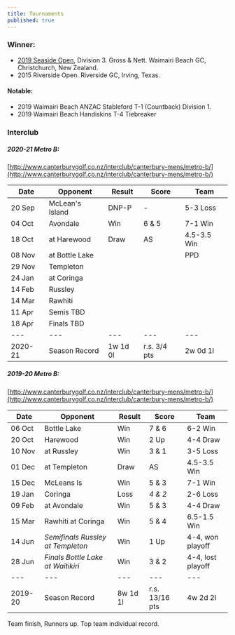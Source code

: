 ```yaml
---
title: Tournaments
published: true
---
```


### Winner:
- [2019 Seaside Open](http://www.golf.co.nz/MyGolf/NewCompetitionResults.aspx?CompetitionId=673386&MemberId=687851&Code=1447405845), Division 3. Gross & Nett. Waimairi Beach GC, Christchurch, New Zealand.
- 2015 Riverside Open. Riverside GC, Irving, Texas.

#### Notable:
- 2019 Waimairi Beach ANZAC Stableford T-1 (Countback) Division 1.
- 2019 Waimairi Beach Handiskins T-4 Tiebreaker

### Interclub

##### 2020-21 Metro B:
[http://www.canterburygolf.co.nz/interclub/canterbury-mens/metro-b/](http://www.canterburygolf.co.nz/interclub/canterbury-mens/metro-b/)

| Date   | Opponent     | Result | Score | Team |
| ------ | ------------ | ------ | ----- | ----- |
| 20 Sep | McLean's Island | DNP-P | - | 5-3 Loss |
| 04 Oct | Avondale | Win | 6 & 5 | 7-1 Win |
| 18 Oct | at Harewood | Draw | AS | 4.5-3.5 Win |
| 08 Nov | at Bottle Lake | | | PPD |
| 29 Nov | Templeton | | | |
| 24 Jan | at Coringa | | | |
| 14 Feb | Russley | | | |
| 14 Mar | Rawhiti | | | |
| 11 Apr | Semis TBD | | | |
| 18 Apr | Finals TBD | | | |
| --- | --- | --- | --- | --- |
| 2020-21 | Season Record | 1w 1d 0l | r.s. 3/4 pts | 2w 0d 1l |


##### 2019-20 Metro B:
[http://www.canterburygolf.co.nz/interclub/canterbury-mens/metro-b/](http://www.canterburygolf.co.nz/interclub/canterbury-mens/metro-b/)

| Date   | Opponent     | Result | Score | Team |
| ------ | ------------ | ------ | ----- | ----- |
| 06 Oct | Bottle Lake  | Win      | 7 & 6 | 6-2 Win |
| 20 Oct | Harewood     | Win      | 2 Up  | 4-4 Draw |
| 10 Nov | at Russley   | Win      | 3 & 1 | 3-5 Loss |
| 01 Dec | at Templeton | Draw      | AS  | 4.5-3.5 Win |
| 15 Dec | McLeans Is   | Win      | 5 & 3 | 7-1 Win |
| 19 Jan | Coringa 			| Loss      |_4 & 2_| 2-6 Loss |
| 09 Feb | at Avondale | Win      | 5 & 3 | 4-4 Draw |
| 15 Mar | Rawhiti at Coringa | Win | 5 & 4 | 6.5-1.5 Win |
| 14 Jun | _Semifinals Russley at Templeton_ | Win    | 1 Up | 4-4, won playoff |
| 28 Jun | _Finals Bottle Lake at Waitikiri_ | Win | 3 & 2 | 4-4, lost playoff |
| --- | --- | --- | --- | --- |
| 2019-20 | Season Record | 8w 1d 1l | r.s. 13/16 pts | 4w 2d 2l |

Team finish, Runners up. Top team individual record.

